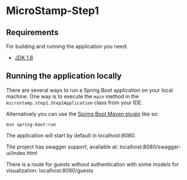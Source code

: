 # MicroStamp-Step1
## Requirements

For building and running the application you need:

- [JDK 1.8](http://www.oracle.com/technetwork/java/javase/downloads/jdk8-downloads-2133151.html)

## Running the application locally

There are several ways to run a Spring Boot application on your local machine. One way is to execute the `main` method in the `microstamp.step1.Step1Application` class from your IDE.

Alternatively you can use the [Spring Boot Maven plugin](https://docs.spring.io/spring-boot/docs/current/reference/html/build-tool-plugins-maven-plugin.html) like so:

```shell
mvn spring-boot:run
```

The application will start by default in localhost:8080.

The project has swagger support, available at: localhost:8080/swagger-ui/index.html

There is a route for guests without authentication with some models for visualization: localhost:8080/guests
